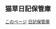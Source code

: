 ## 猫草日記保管庫

[このページ](https://necosensei.github.io/)
[日記保管庫](https://necosensei.github.io/nikki.html)
